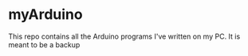 # myArduino
This repo contains all the Arduino programs I've written on my PC. It is meant to be a backup 

